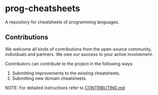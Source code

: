 # prog-cheatsheets
A repository for cheatsheets of programming languages.

## Contributions

We welcome all kinds of contributions from the open-source community, individuals and partners. We owe our success to
your active involvement.

Contributors can contribute to the project in the following ways:

1. Submitting improvements to the existing cheatsheets.
2. Submitting new domain cheatsheets.

NOTE: For detailed instructions refer to [CONTRIBUTING.md](./CONTRIBUTING.md)
